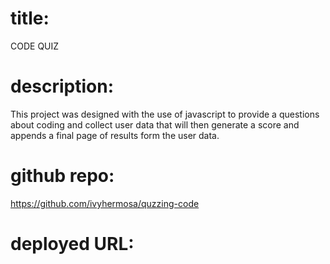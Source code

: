 # title: 

CODE QUIZ

# description: 

  This project was designed with the use of javascript to provide a questions about coding and collect user data 
  that will then generate a score and appends a final page of results form the user data.
  
# github repo: 

https://github.com/ivyhermosa/quzzing-code


# deployed URL:
 
 
 

 
 
 
 
